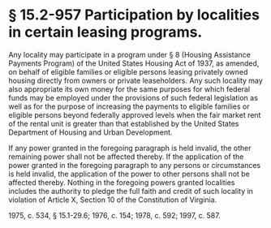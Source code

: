 # § 15.2-957 Participation by localities in certain leasing programs.

<p>Any locality may participate in a program under § 8 (Housing Assistance Payments Program) of the United States Housing Act of 1937, as amended, on behalf of eligible families or eligible persons leasing privately owned housing directly from owners or private leaseholders. Any such locality may also appropriate its own money for the same purposes for which federal funds may be employed under the provisions of such federal legislation as well as for the purpose of increasing the payments to eligible families or eligible persons beyond federally approved levels when the fair market rent of the rental unit is greater than that established by the United States Department of Housing and Urban Development.</p><p>If any power granted in the foregoing paragraph is held invalid, the other remaining power shall not be affected thereby. If the application of the power granted in the foregoing paragraph to any persons or circumstances is held invalid, the application of the power to other persons shall not be affected thereby. Nothing in the foregoing powers granted localities includes the authority to pledge the full faith and credit of such locality in violation of Article X, Section 10 of the Constitution of Virginia.</p><p>1975, c. 534, § 15.1-29.6; 1976, c. 154; 1978, c. 592; 1997, c. 587.</p>